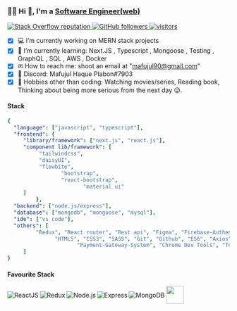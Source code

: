 ### :man_office_worker: Hi 👋, I'm a [Software Engineer(web)](https://github.com/MafujulHaquePlabon)
<p align="left">
       <a href="https://stackoverflow.com/users/19081882/mafujul-haque">
       <img alt="Stack Overflow reputation" src="https://img.shields.io/stackexchange/stackoverflow/r/19081882?color=orange&label=reputation&logo=stackoverflow">
       </a>
       <a href="https://github.com/MafujulHaquePlabon?tab=followers">
       <img alt="GitHub followers" src="https://img.shields.io/github/followers/MafujulHaquePlabon?color=green&logo=github">
       </a>
       <a href="https://github.com/MafujulHaquePlabon/">
       <img src="https://komarev.com/ghpvc/?username=MafujulHaquePlabon" alt="visitors" />
       </a>
  </p>
  
- [x] 💻 I’m currently working on MERN stack projects
- [x] 🌱 I’m currently learning: Next.JS , Typescript , Mongoose , Testing , GraphQL , SQL , AWS , Docker
- [x] ✉  How to reach me: shoot an email at "mafujul90@gmail.com"
- [x] 💬 Discord: Mafujul Haque Plabon#7903
- [x] 🎿 Hobbies other than coding: Watching movies/series, Reading book, Thinking about being more serious from the next day 😜.

#### Stack
```yaml
{
  "language": ["javascript", "typescript"],
  "frontend": {
     "library/framework": ["next.js", "react.js"],
     "component lib/framework": [
          "tailwindcss",
          "daisyUI",
          "flowbite",
                 "bootstrap",
                 "react-bootstrap",
                        "material ui"
     ]
         },
  "backend": ["node.js/express"], 
  "database": ["mongodb", "mongoose", "mysql"],
  "ide": ["vs code"],                     
  "others": [
         "Redux", "React router", "Rest api", "Figma", "Firebase-Authentication", "Netlify", "Surge", "Heroku",
               "HTML5", "CSS3", "SASS", "Git", "Github", "ES6", "Axios", "Chrome Dev tool", "JWT", "Map",
                      "Payment-Gateway-System", "Chrome Dev Tools", "Testing", "AWS", "Docker"
     ]
}
```
#### Favourite Stack

<div  style="display: flex;align-items: center;"><img align="left" alt="ReactJS" src="https://img.shields.io/badge/React-20232A?style=for-the-badge&logo=react&logoColor=61DAFB" />
<img align="left" alt="Redux" src="https://img.shields.io/badge/Redux-593D88?style=for-the-badge&logo=redux&logoColor=white" />
<img align="left" alt="Node.js" src="https://img.shields.io/badge/Node.js-43853D?style=for-the-badge&logo=node.js&logoColor=white" />
<img align="left" alt="Express" src="https://img.shields.io/badge/Express.js-404D59?style=for-the-badge" />
<img align="left" alt="MongoDB" src="https://img.shields.io/badge/Mongodb-3178c6?style=for-the-badge&logo=mongodb&logoColor=green" />
  <a href="https://www.linkedin.com/in/alaminopu/">
<img width="40px" src="https://media.giphy.com/media/M9gbBd9nbDrOTu1Mqx/giphy.gif" width="100"/>
  </a></div>

